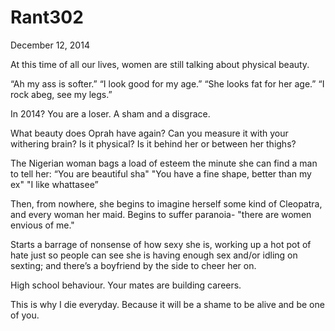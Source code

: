 # Rant302


December 12, 2014


At this time of all our lives, women are still talking about physical beauty.

“Ah my ass is softer.”
“I look good for my age.”
“She looks fat for her age.”
“I rock abeg, see my legs.”

In 2014? You are a loser. A sham and a disgrace.

What beauty does Oprah have again? Can you measure it with your withering brain? Is it physical? Is it behind her or between her thighs?

The Nigerian woman bags a load of esteem the minute she can find a man to tell her:
“You are beautiful sha"
"You have a fine shape, better than my ex"
"I like whattasee” 

Then, from nowhere, she begins to imagine herself some kind of Cleopatra, and every woman her maid. Begins to suffer paranoia- "there are women envious of me."

Starts a barrage of nonsense of how sexy she is, working up a hot pot of hate just so people can see she is having enough sex and/or idling on sexting; and there’s a boyfriend by the side to cheer her on.

High school behaviour. Your mates are building careers.

This is why I die everyday. Because it will be a shame to be alive and be one of you.